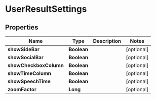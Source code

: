 
# UserResultSettings

## Properties
Name | Type | Description | Notes
------------ | ------------- | ------------- | -------------
**showSideBar** | **Boolean** |  |  [optional]
**showSocialBar** | **Boolean** |  |  [optional]
**showCheckboxColumn** | **Boolean** |  |  [optional]
**showTimeColumn** | **Boolean** |  |  [optional]
**showSpeechTime** | **Boolean** |  |  [optional]
**zoomFactor** | **Long** |  |  [optional]



